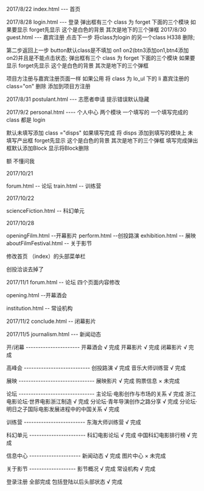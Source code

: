 2017/8/22
index.html ---  首页

2017/8/28
login.html ---  登录
弹出框有三个
class 为 forget 下面的三个模块
如果要显示 forget先显示 这个是白色的背景 其次是地下的三个弹框
2017/8/30
guest.html ---  嘉宾注册
点击下一步 将class为login 的另一个class H338 删除;

第二步返回上一步 button默认class是不填加 on1 on2(btn3添加on1,btn4添加on2)并且是不能点击状态;
弹出框有三个
class 为 forget 下面的三个模块
如果要显示 forget先显示 这个是白色的背景 其次是地下的三个弹框

项目方注册与嘉宾注册页面一样
如果公用 将 class 为 lo_ul 下的 li 嘉宾注册的 class="on" 删除 添加到项目方注册

2017/8/31
postulant.html  --- 志愿者申请
提示错误默认隐藏



2017/9/2
personal.html  ---- 个人中心
两个模块 一个填写的 一个填写完成的
class 都是 login

默认未填写添加 class ="disps"   如果填写完成 将 disps 添加到填写的模块上
未填写产出框 forget先显示 这个是白色的背景 其次是地下的三个弹框
填写完成弹出框默认添加Block  显示将Block删除

额  不懂问我


2017/10/21

forum.html  -- 论坛
train.html   -- 训练营

2017/10/22

scienceFiction.html  -- 科幻单元

2017/10/28

openingFilm.html  --开幕影片
perform.html  --创投路演
exhibition.html  -- 展映
aboutFilmFestival.html -- 关于影节

修改首页 （index）的头部菜单栏

创投洽谈去掉了


2017/11/1
forum.html  -- 论坛  四个页面内容修改

opening.html  --开幕酒会

institution.html -- 常设机构

2017/11/2
conclude.html  -- 闭幕影片

2017/11/5
journalism.html   ---  新闻动态

开/闭幕   ----------------------        开幕酒会  √ 完成
                                        开幕影片  √ 完成
                                        闭幕影片   √ 完成

高峰会  ---------------------------    创投路演  √ 完成
                                       音乐大师训练营  √ 完成

展映 -------------------------------   展映影片 √ 完成
                                       购票信息 × 未完成


论坛 -------------------------------  主论坛·电影创作与市场的关系  √ 完成
                                      浙江电影论坛·世界电影浙江制造  √ 完成
                                      分论坛·青年导演创作之路分享   √ 完成
                                      分论坛·明日之子国际电影发展进程中的中国关系  √ 完成


训练营 -------------------------       东海大师训练营  √ 完成

科幻单元  -----------------------       科幻电影论坛   √ 完成
                                       中国科幻电影排行榜   √ 完成

信息中心   ---------------------        新闻动态  √  完成
                                        图片中心  × 未完成


关于影节    -------------------          影节概况   √ 完成
                                        常设机构   √ 完成

登录注册 全部完成   包括登陆以后头部状态    √ 完成
















